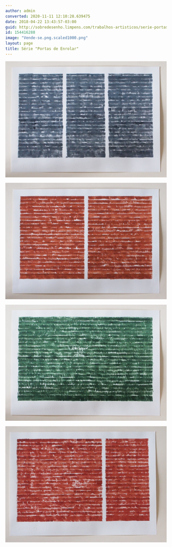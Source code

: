 ```yaml
---
author: admin
converted: 2020-11-11 12:10:28.639475
date: 2018-04-22 13:43:57-03:00
guid: http://sobredesenho.limpens.com/trabalhos-artisticos/serie-portas-de-enrolar/
id: 154416288
image: "Vende-se.png.scaled1000.png"
layout: page
title: Série "Portas de Enrolar"
---
```


![](Vende-se.png.scaled1000.png "“Vende-se” Têmpera e punção de alfabeto sobre papel, 30 x 42 cm, 2013 a 2016")

![](Ferrugem.png.scaled1000.png "Têmpera e punção de alfabeto sobre papel, 30 x 42 cm, 2013 a 2016")

![](Cuidado_cao_feroz.png.scaled1000.png "“Cuidado Cão Feroz” Têmpera e punção de alfabeto sobre papel, 30 x 42 cm, 2013 a 2016")

![](Aberto_Fechado.png.scaled1000.png "“Aberto / Fechado” Têmpera e punção de alfabeto sobre papel, 30 x 42 cm, 2013 a 2016")
